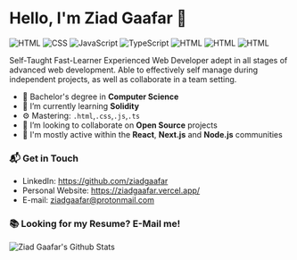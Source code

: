 # Hello, I'm Ziad Gaafar 👋

![HTML](https://img.shields.io/badge/HTML-Expert-orange)
![CSS](https://img.shields.io/badge/CSS-Expert-blue)
![JavaScript](https://img.shields.io/badge/JavaScript-Expert-yellow)
![TypeScript](https://img.shields.io/badge/TypeScript-Intermediate-lightgrey)
![HTML](https://img.shields.io/badge/React-Expert-61DAFB)
![HTML](https://img.shields.io/badge/NodeJs-Expert-74AB64)
![HTML](https://img.shields.io/badge/MongoDB-Intermediate-559134)

Self-Taught Fast-Learner Experienced Web Developer adept in all stages of advanced web development. Able to effectively self manage during independent projects, as well as collaborate in a team setting.

- 🔭 Bachelor's degree in **Computer Science**
- 🌱 I’m currently learning **Solidity**
- ⚙️ Mastering: `.html`,`.css`,`.js`,`.ts`
- 👯 I’m looking to collaborate on **Open Source** projects
- 💬 I'm mostly active within the **React**, **Next.js** and **Node.js** communities

### 📬 Get in Touch

- LinkedIn: https://github.com/ziadgaafar
- Personal Website: https://ziadgaafar.vercel.app/
- E-mail: ziadgaafar@protonmail.com

### 📚 Looking for my Resume? E-Mail me!

![Ziad Gaafar's Github Stats](https://github-readme-stats.vercel.app/api?username=ziadgaafar&show_icons=true&hide_border=true)
